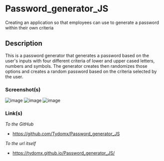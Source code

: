 # Password_generator_JS
Creating an application so that employees can use to generate a password within their own criteria

## Description ##
This is a password generator that generates a password based on the user's inputs with four different criteria of lower and upper cased letters, numbers and symbols. The generator creates then randomizes those options and creates a random password based on the criteria selected by the user.


### Screenshot(s) ###
![image](https://user-images.githubusercontent.com/99767019/163017450-0cf7e719-08b3-44fa-9dce-710e568d1dd9.png)
![image](https://user-images.githubusercontent.com/99767019/163017508-1a3aaea8-d8de-403d-804a-59951b4c0e00.png)
![image](https://user-images.githubusercontent.com/99767019/163019385-8b1fb5c5-b4fa-4902-8464-b585d61729c4.png)


### Link(s) ###
*To the GitHub*
* https://github.com/Tydomx/Password_generator_JS

*To the url itself*
* https://tydomx.github.io/Password_generator_JS/
